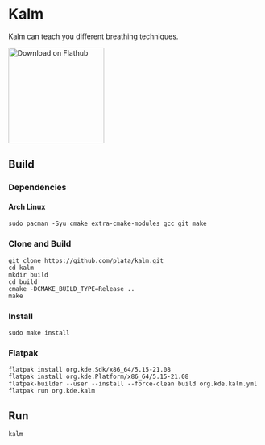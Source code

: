 # Kalm
Kalm can teach you different breathing techniques.

<a href='https://flathub.org/apps/details/org.kde.kalm'><img width='190px' alt='Download on Flathub' src='https://flathub.org/assets/badges/flathub-badge-i-en.png'/></a>

## Build
### Dependencies
#### Arch Linux
```
sudo pacman -Syu cmake extra-cmake-modules gcc git make
```

### Clone and Build
```
git clone https://github.com/plata/kalm.git
cd kalm
mkdir build
cd build
cmake -DCMAKE_BUILD_TYPE=Release ..
make
```

### Install
```
sudo make install
```

### Flatpak
```
flatpak install org.kde.Sdk/x86_64/5.15-21.08
flatpak install org.kde.Platform/x86_64/5.15-21.08
flatpak-builder --user --install --force-clean build org.kde.kalm.yml
flatpak run org.kde.kalm
```

## Run
```
kalm
```

